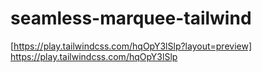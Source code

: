 # seamless-marquee-tailwind

[https://play.tailwindcss.com/hqOpY3lSlp?layout=preview]
https://play.tailwindcss.com/hqOpY3lSlp

